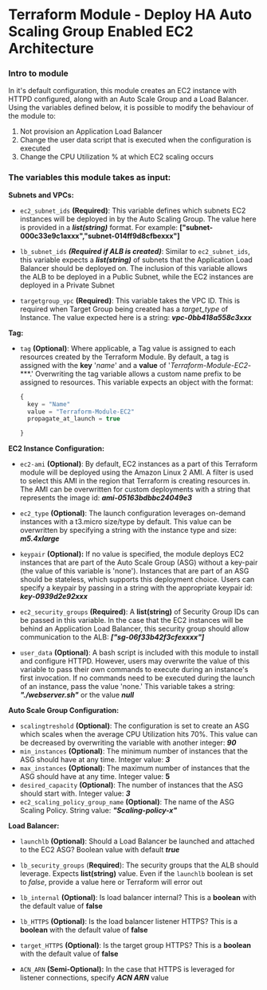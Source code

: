 # Terraform Module - Deploy HA Auto Scaling Group Enabled EC2 Architecture

### Intro to module

In it's default configuration, this module creates an EC2 instance with HTTPD configured, along with an Auto Scale Group and a Load Balancer. Using the variables defined below, it is possible to modify the behaviour of the module to:

1. Not provision an Application Load Balancer
2. Change the user data script that is executed when the configuration is executed
3. Change the CPU Utilization % at which EC2 scaling occurs



### The variables this module takes as input:

**Subnets and VPCs:**

- `ec2_subnet_ids` **(Required)**: This variable defines which subnets EC2 instances will be deployed in by the Auto Scaling Group. The value here is provided in a ***list(string)*** format. For example: **["subnet-000c33e9c1axxx","subnet-014ff9d8cfbexxx"]**
- `lb_subnet_ids` ***(Required if ALB is created)***: Similar to `ec2_subnet_ids`, this variable expects a ***list(string)*** of subnets that the Application Load Balancer should be deployed on. The inclusion of this variable allows the ALB  to be deployed in a Public Subnet, while the EC2 instances are deployed in a Private Subnet

- `targetgroup_vpc` **(Required)**: This variable takes the VPC ID. This is required when Target Group being created has a *target_type* of Instance. The value expected here is a string:  ***vpc-0bb418a558c3xxx***



**Tag:**

- `tag` **(Optional)**: Where applicable, a Tag value is assigned to each resources created by the Terraform Module. By default, a tag is assigned with the **key** '*name*' and a **value** of '*Terraform-Module-EC2*-***.' Overwriting the tag variable allows a custom name prefix to be assigned to resources. This variable expects an object with the format:

  ```javascript
  {
    key = "Name"
    value = "Terraform-Module-EC2"
    propagate_at_launch = true
  
  }
  ```



**EC2 Instance Configuration:**

- `ec2-ami` **(Optional)**: By default, EC2 instances as a part of this Terraform module will be deployed using the Amazon Linux 2 AMI. A filter is used to select this AMI in the region that Terraform is creating resources in. The AMI can be overwritten for custom deployments with a string that represents the image id: ***ami-05163bdbbc24049e3***

- `ec2_type` **(Optional)**: The launch configuration leverages on-demand instances with a t3.micro size/type by default. This value can be overwritten by specifying a string with the instance type and size: ***m5.4xlarge***
- `keypair` **(Optional):** If no value is specified, the module deploys EC2 instances that are part of the Auto Scale Group (ASG) without a key-pair (the value of this variable is 'none'). Instances that are part of an ASG should be stateless, which supports this deployment choice. Users can specify a keypair by passing in a string with the appropriate keypair id: ***key-0939d2e92xxx***
- `ec2_security_groups` **(Required)**: A **list(string)** of Security Group IDs can be passed in this variable. In the case that the EC2 instances will be behind an Application Load Balancer, this security group should allow communication to the ALB: ***["sg-06f33b42f3cfexxxx"]***
- `user_data` **(Optional)**: A bash script is included with this module to install and configure HTTPD. However, users may overwrite the value of this variable to pass their own commands to execute during an instance's first invocation. If no commands need to be executed during the launch of an instance, pass the value 'none.' This variable takes a string: ***"./webserver.sh"*** or the value ***null***



**Auto Scale Group Configuration:**

- `scalingtreshold` **(Optional)**: The configuration is set to create an ASG which scales when the average CPU Utilization hits 70%. This value can be decreased by overwriting the variable with another integer: ***90***
- `min_instances` **(Optional)**: The minimum number of instances that the ASG should have at any time. Integer value: ***3***
- `max_instances` **(Optional)**: The maximum number of instances that the ASG should have at any time. Integer value: **5**
- `desired_capacity` **(Optional)**: The number of instances that the ASG should start with. Integer value: ***3***
- `ec2_scaling_policy_group_name` **(Optional)**: The name of the ASG Scaling Policy. String value: ***"Scaling-policy-x"***



**Load Balancer:**

- `launchlb` **(Optional)**: Should a Load Balancer be launched and attached to the EC2 ASG? Boolean value with default ***true***

- `lb_security_groups` (**Required**): The security groups that the ALB should leverage. Expects **list(string)** value. Even if the `launchlb` boolean is set to *false*, provide a value here or Terraform will error out
- `lb_internal` **(Optional)**: Is load balancer internal? This is a **boolean** with the default value of **false**

- `lb_HTTPS` **(Optional)**: Is the load balancer listener HTTPS? This is a **boolean** with the default value of **false**
- `target_HTTPS` **(Optional)**: Is the target group HTTPS? This is a **boolean** with the default value of **false**

- `ACN_ARN` **(Semi-Optional):**  In the case that HTTPS is leveraged for listener connections, specify ***ACN ARN*** value 



